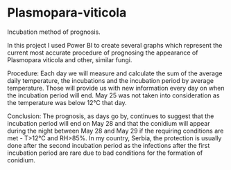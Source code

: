 # Plasmopara-viticola
Incubation method of prognosis.

In this project I used Power BI to create several graphs which represent the current most accurate procedure of prognosing the appearance of Plasmopara viticola and other, similar fungi.

Procedure:
Each day we will measure and calculate the sum of the average daily temperature, the incubations and the incubation period by average temperature. Those will provide us with new information every day on when the incubation period will end. May 25 was not taken into consideration as the temperature was below 12°C that day.

Conclusion:
The prognosis, as days go by, continues to suggest that the incubation period will end on May 28 and that the conidium will appear during the night between May 28 and May 29 if the requiring conditions are met - T>12°C and RH>85%. In my country, Serbia, the protection is usually done after the second incubation period as the infections after the first incubation period are rare due to bad conditions for the formation of conidium.
